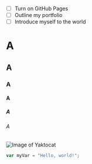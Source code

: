 - [ ] Turn on GitHub Pages
- [ ] Outline my portfolio
- [ ] Introduce myself to the world
      
# A
## A
### A
#### A
##### A
###### A
![Image of Yaktocat](https://octodex.github.com/images/yaktocat.png)

``` javascript
var myVar = "Hello, world!";
```
